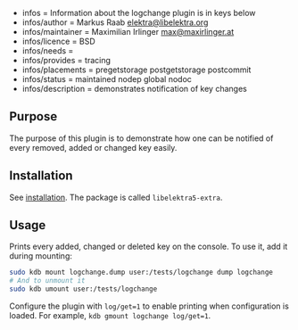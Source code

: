- infos = Information about the logchange plugin is in keys below
- infos/author = Markus Raab <elektra@libelektra.org>
- infos/maintainer = Maximilian Irlinger <max@maxirlinger.at>
- infos/licence = BSD
- infos/needs =
- infos/provides = tracing
- infos/placements = pregetstorage postgetstorage postcommit
- infos/status = maintained nodep global nodoc
- infos/description = demonstrates notification of key changes

## Purpose

The purpose of this plugin is to demonstrate how one can
be notified of every removed, added or changed key easily.

## Installation

See [installation](/doc/INSTALL.md).
The package is called `libelektra5-extra`.

## Usage

Prints every added, changed or deleted key on the console.
To use it, add it during mounting:

```sh
sudo kdb mount logchange.dump user:/tests/logchange dump logchange
# And to unmount it
sudo kdb umount user:/tests/logchange
```

Configure the plugin with `log/get=1` to enable printing when configuration is
loaded. For example, `kdb gmount logchange log/get=1`.
